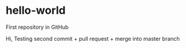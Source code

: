 # hello-world
First repository in GitHub

Hi,
Testing second commit + pull request + merge into master branch
